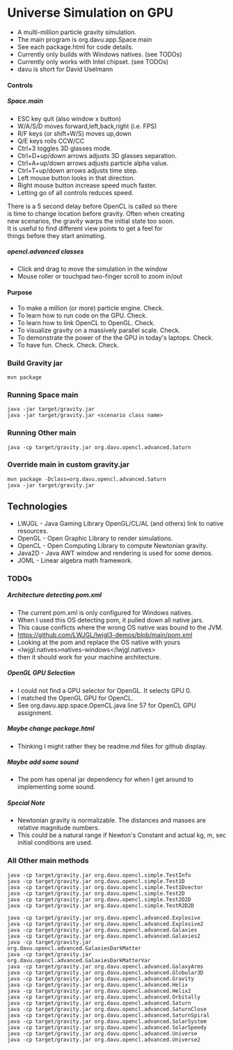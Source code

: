 # Universe Simulation on GPU
- A multi-million particle gravity simulation.
- The main program is org.davu.app.Space.main
- See each package.html for code details.
- Currently only builds with Windows natives. (see TODOs)
- Currently only works with Intel chipset. (see TODOs)
- davu is short for David Uselmann

#### Controls

##### Space.main
- ESC key    quit (also window x button)
- W/A/S/D    moves forward,left,back,right (i.e. FPS)
- R/F keys   (or shift+W/S) moves up,down 
- Q/E keys   rolls CCW/CC
- Ctrl+3     toggles 3D glasses mode.
- Ctrl+D+up/down arrows   adjusts 3D glasses separation.
- Ctrl+A+up/down arrows   adjusts particle alpha value.
- Ctrl+T+up/down arrows   adjusts time step.
- Left  mouse button   looks in that direction.
- Right mouse button   increase speed much faster.
- Letting go of all controls reduces speed.

There is a 5 second delay before OpenCL is called so there <br>
is time to change location before gravity. Often when creating <br>
new scenarios, the gravity warps the initial state too soon.<br>
It is useful to find different view points to get a feel for<br>
things before they start animating.

##### opencl.advanced classes
- Click and drag to move the simulation in the window
- Mouse roller or touchpad two-finger scroll to zoom in/out

#### Purpose
- To make a million (or more) particle engine. Check.
- To learn how to run code on the GPU. Check.
- To learn how to link OpenCL to OpenGL. Check.
- To visualize gravity on a massively parallel scale. Check.
- To demonstrate the power of the the GPU in today's laptops. Check.
- To have fun. Check. Check. Check.

### Build Gravity jar

    mvn package

### Running Space main

    java -jar target/gravity.jar
    java -jar target/gravity.jar <scenario class name>

### Running Other main

    java -cp target/gravity.jar org.davu.opencl.advanced.Saturn

### Override main in custom gravity.jar

    mvn package -Dclass=org.davu.opencl.advanced.Saturn
    java -jar target/gravity.jar


## Technologies
- LWJGL  - Java Gaming Library OpenGL/CL/AL (and others) link to native resources.
- OpenGL - Open Graphic Library to render simulations.
- OpenCL - Open Computing Library to compute Newtonian gravity.
- Java2D - Java AWT window and rendering is used for some demos.
- JOML   - Linear algebra math framework.

### TODOs

##### Architecture detecting pom.xml
- The current pom.xml is only configured for Windows natives.
- When I used this OS detecting pom, it pulled down all native jars.
- This cause conflicts where the wrong OS native was bound to the JVM.
- https://github.com/LWJGL/lwjgl3-demos/blob/main/pom.xml
- Looking at the pom and replace the OS native with yours
- <lwjgl.natives>natives-windows</lwjgl.natives>
- then it should work for your machine architecture.

##### OpenGL GPU Selection
- I could not find a GPU selector for OpenGL. It selects GPU 0.
- I matched the OpenGL GPU for OpenCL. 
- See org.davu.app.space.OpenCL.java line 57 for OpenCL GPU assignment.

##### Maybe change package.html
- Thinking I might rather they be readme.md files for github display.

##### Maybe add some sound
- The pom has openal jar dependency for when I get around to implementing some sound.

##### Special Note
- Newtonian gravity is normalizable. The distances and masses are relative magnitude numbers.
- This could be a natural range if Newton's Constant and actual kg, m, sec initial conditions are used.


### All Other main methods

    java -cp target/gravity.jar org.davu.opencl.simple.TestInfo
    java -cp target/gravity.jar org.davu.opencl.simple.Test1D
    java -cp target/gravity.jar org.davu.opencl.simple.Test1Dvector
    java -cp target/gravity.jar org.davu.opencl.simple.Test2D
    java -cp target/gravity.jar org.davu.opencl.simple.Test2D2D
    java -cp target/gravity.jar org.davu.opencl.simple.TestR2D2D
    
    java -cp target/gravity.jar org.davu.opencl.advanced.Explosive
    java -cp target/gravity.jar org.davu.opencl.advanced.Explosive2
    java -cp target/gravity.jar org.davu.opencl.advanced.Galaxies
    java -cp target/gravity.jar org.davu.opencl.advanced.Galaxies2
    java -cp target/gravity.jar org.davu.opencl.advanced.GalaxiesDarkMatter
    java -cp target/gravity.jar org.davu.opencl.advanced.GalaxiesDarkMatterVar
    java -cp target/gravity.jar org.davu.opencl.advanced.GalaxyArms
    java -cp target/gravity.jar org.davu.opencl.advanced.Globular3D
    java -cp target/gravity.jar org.davu.opencl.advanced.Gravity
    java -cp target/gravity.jar org.davu.opencl.advanced.Helix
    java -cp target/gravity.jar org.davu.opencl.advanced.Helix2
    java -cp target/gravity.jar org.davu.opencl.advanced.Orbitally
    java -cp target/gravity.jar org.davu.opencl.advanced.Saturn
    java -cp target/gravity.jar org.davu.opencl.advanced.SaturnClose
    java -cp target/gravity.jar org.davu.opencl.advanced.SaturnSpiral
    java -cp target/gravity.jar org.davu.opencl.advanced.SolarSystem
    java -cp target/gravity.jar org.davu.opencl.advanced.SolarSpeedy
    java -cp target/gravity.jar org.davu.opencl.advanced.Universe
    java -cp target/gravity.jar org.davu.opencl.advanced.Universe2


